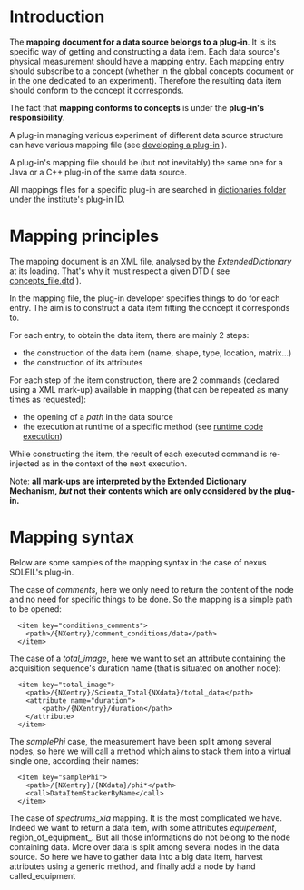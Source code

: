 # Introduction #

The **mapping document for a data source belongs to a plug-in**. It is its specific way of getting and constructing a data item. Each data source's physical measurement should have a mapping entry. Each mapping entry should subscribe to a concept (whether in the global concepts document or in the one dedicated to an experiment). Therefore the resulting data item should conform to the concept it corresponds.

The fact that **mapping conforms to concepts** is under the **plug-in's responsibility**.

A plug-in managing various experiment of different data source structure can have various mapping file (see [developing a plug-in](JavaPlugin#Customize_Extended_Dictionary_mechanism.md) ).

A plug-in's mapping file should be (but not inevitably) the same one for a Java or a C++ plug-in of the same data source.

All mappings files for a specific plug-in are searched in [dictionaries folder](http://code.google.com/p/cdma/source/browse/dictionaries/trunk) under the institute's plug-in ID.

# Mapping principles #

The mapping document is an XML file, analysed by the _ExtendedDictionary_ at its loading. That's why it must respect a given DTD ( see [concepts\_file.dtd](http://code.google.com/p/cdma/source/browse/dictionaries/trunk/concepts_file.dtd) ).

In the mapping file, the plug-in developer specifies things to do for each entry. The aim is to construct a data item fitting the concept it corresponds to.

For each entry, to obtain the data item, there are mainly 2 steps:
  * the construction of the data item (name, shape, type, location, matrix...)
  * the construction of its attributes

For each step of the item construction, there are 2 commands (declared using a XML mark-up) available in mapping (that can be repeated as many times as requested):
  * the opening of a _path_ in the data source
  * the execution at runtime of a specific method (see [runtime code execution](JavaPlugin#Customize_runtime_code_execution.md))

While constructing the item, the result of each executed command is re-injected as in the context of the next execution.

Note: **all mark-ups are interpreted by the Extended Dictionary Mechanism, _but_ not their contents which are only considered by the plug-in.**

# Mapping syntax #

Below are some samples of the mapping syntax in the case of nexus SOLEIL's plug-in.

The case of _comments_, here we only need to return the content of the node and no need for specific things to be done. So the mapping is a simple path to be opened:
```
  <item key="conditions_comments">
    <path>/{NXentry}/comment_conditions/data</path>
  </item>
```

The case of a _total\_image_, here we want to set an attribute containing the acquisition sequence's duration name (that is situated on another node):
```
  <item key="total_image">
    <path>/{NXentry}/Scienta_Total{NXdata}/total_data</path>
    <attribute name="duration">
        <path>/{NXentry}/duration</path>
    </attribute>
  </item>
```

The _samplePhi_ case, the measurement have been split among several nodes, so here we will call a method which aims to stack them into a virtual single one, according their names:
```
  <item key="samplePhi">
    <path>/{NXentry}/{NXdata}/phi*</path>
    <call>DataItemStackerByName</call>
  </item>
```

The case of _spectrums\_xia_ mapping. It is the most complicated we have. Indeed we want to return a data item, with some attributes _equipement_, region\_of\_equipment_. But all those informations do not belong to the node containing data. More over data is split among several nodes in the data source. So here we have to gather data into a big data item, harvest attributes using a generic method, and finally add a node by hand called_equipment
